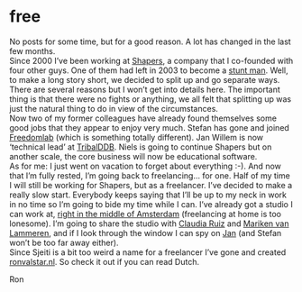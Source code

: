 <!--
  id: 299
  date: 2007-07-26T18:43:35
  modified: 2007-07-26T18:43:35
  slug: free
  type: post
  excerpt: <p>No posts for some time, but for a good reason. A lot has changed in the last few months. Since 2000 I&#8217;ve been working at Shapers, a company that I co-founded with four other guys. One of them had left in 2003 to become a stunt man. Well, to make a long story short, we [&hellip;]</p> 
  content: <p>No posts for some time, but for a good reason. A lot has changed in the last few months.<br /> Since 2000 I&#8217;ve been working at <a href="http://www.shapers.nl/" target="_blank">Shapers</a>, a company that I co-founded with four other guys. One of them had left in 2003 to become a <a href="http://www.actionpact.nl/" target="_blank">stunt man</a>. Well, to make a long story short, we decided to split up and go separate ways. There are several reasons but I won&#8217;t get into details here. The important thing is that there were no fights or anything, we all felt that splitting up was just the natural thing to do in view of the circumstances.<br /> Now two of my former colleagues have already found themselves some good jobs that they appear to enjoy very much. Stefan has gone and joined <a href="http://www.freedomlab.org/" target="_blank">Freedomlab</a> (which is something totally different). Jan Willem is now &#8216;technical lead&#8217; at <a href="http://www.tribalddb.nl/" target="_blank">TribalDDB</a>. Niels is going to continue Shapers but on another scale, the core business will now be educational software.<br /> As for me: I just went on vacation to forget about everything :-). And now that I&#8217;m fully rested, I&#8217;m going back to freelancing&#8230; for one. Half of my time I will still be working for Shapers, but as a freelancer. I&#8217;ve decided to make a really slow start. Everybody keeps saying that I&#8217;ll be up to my neck in work in no time so I&#8217;m going to bide my time while I can. I&#8217;ve already got a studio I can work at, <a href="http://maps.google.nl/maps/ms?ie=UTF8&#038;hl=en&#038;msa=0&#038;ll=52.37518,4.889946&#038;spn=0.06466,0.123425&#038;z=13&#038;om=1&#038;msid=115583994351870215156.0004362e34ae8018a159d" target="_blank">right in the middle of Amsterdam</a> (freelancing at home is too lonesome). I&#8217;m going to share the studio with <a href="http://www.cruiz.nl/" target="_blank">Claudia Ruiz</a> and <a href="http://www.urbanaction.eu/" target="_blank">Mariken van Lammeren</a>, and if I look through the window I can spy on <a href="http://www.kleinejan.org/" target="_blank">Jan</a> (and Stefan won&#8217;t be too far away either).<br /> Since Sjeiti is a bit too weird a name for a freelancer I&#8217;ve gone and created <a href="/" target="_blank">ronvalstar.nl</a>. So check it out if you can read Dutch.</p> <p>Ron</p> 
  categories: work
  tags: Sjeiti
-->

# free

<p>No posts for some time, but for a good reason. A lot has changed in the last few months.<br />
Since 2000 I&#8217;ve been working at <a href="http://www.shapers.nl/" target="_blank">Shapers</a>, a company that I co-founded with four other guys. One of them had left in 2003 to become a <a href="http://www.actionpact.nl/" target="_blank">stunt man</a>. Well, to make a long story short, we decided to split up and go separate ways. There are several reasons but I won&#8217;t get into details here. The important thing is that there were no fights or anything, we all felt that splitting up was just the natural thing to do in view of the circumstances.<br />
Now two of my former colleagues have already found themselves some good jobs that they appear to enjoy very much. Stefan has gone and joined <a href="http://www.freedomlab.org/" target="_blank">Freedomlab</a> (which is something totally different). Jan Willem is now &#8216;technical lead&#8217; at <a href="http://www.tribalddb.nl/" target="_blank">TribalDDB</a>. Niels is going to continue Shapers but on another scale, the core business will now be educational software.<br />
As for me: I just went on vacation to forget about everything :-). And now that I&#8217;m fully rested, I&#8217;m going back to freelancing&#8230; for one. Half of my time I will still be working for Shapers, but as a freelancer. I&#8217;ve decided to make a really slow start. Everybody keeps saying that I&#8217;ll be up to my neck in work in no time so I&#8217;m going to bide my time while I can. I&#8217;ve already got a studio I can work at, <a href="http://maps.google.nl/maps/ms?ie=UTF8&#038;hl=en&#038;msa=0&#038;ll=52.37518,4.889946&#038;spn=0.06466,0.123425&#038;z=13&#038;om=1&#038;msid=115583994351870215156.0004362e34ae8018a159d" target="_blank">right in the middle of Amsterdam</a> (freelancing at home is too lonesome). I&#8217;m going to share the studio with <a href="http://www.cruiz.nl/" target="_blank">Claudia Ruiz</a> and <a href="http://www.urbanaction.eu/" target="_blank">Mariken van Lammeren</a>, and if I look through the window I can spy on <a href="http://www.kleinejan.org/" target="_blank">Jan</a> (and Stefan won&#8217;t be too far away either).<br />
Since Sjeiti is a bit too weird a name for a freelancer I&#8217;ve gone and created <a href="/" target="_blank">ronvalstar.nl</a>. So check it out if you can read Dutch.</p>
<p>Ron</p>

